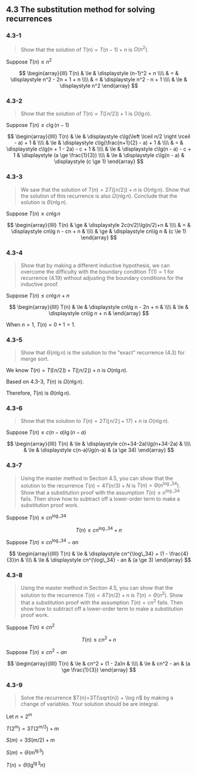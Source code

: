 ## 4.3 The substitution method for solving recurrences

### 4.3-1

> Show that the solution of $T(n) = T(n-1) + n$ is $O(n^2)$.

Suppose $T(n) \le n^2$

$$
\begin{array}{lll}
T(n) & \le & \displaystyle (n-1)^2 + n  \\\\
     &   = & \displaystyle n^2 - 2n + 1 + n \\\\
     &   = & \displaystyle n^2 - n + 1 \\\\
     & \le & \displaystyle n^2
\end{array}
$$

### 4.3-2

> Show that the solution of $T(n) = T(\left \lceil n / 2 \right \rceil) + 1$ is $O(\lg n)$.

Suppose $T(n) \le c\lg(n-1)$

$$
\begin{array}{llll}
T(n) & \le & \displaystyle c\lg(\left \lceil n/2 \right \rceil - a) + 1 & \\\\
     & \le & \displaystyle c\lg(\frac{n+1}{2} - a) + 1 & \\\\
     &  =  & \displaystyle c\lg(n + 1 - 2a) - c + 1 & \\\\
     & \le & \displaystyle c\lg(n - a) - c + 1 & \displaystyle (a \ge \frac{1}{3}) \\\\
     & \le & \displaystyle c\lg(n - a) & \displaystyle (c \ge 1)
\end{array}
$$

### 4.3-3

> We saw that the solution of $T(n) = 2T(\left \lfloor n / 2 \right \rfloor) + n$ is $O(n \lg n)$. Show that the solution of this recurrence is also $\Omega(n \lg n)$. Conclude that the solution is $\Theta(n \lg n)$.

Suppose $T(n) \ge cn \lg n$

$$
\begin{array}{llll}
T(n) & \ge & \displaystyle 2c(n/2)\lg(n/2)+n & \\\\
     &  =  & \displaystyle cn\lg n - cn + n & \\\\
     & \ge & \displaystyle cn\lg n & (c \le 1)
\end{array}
$$

### 4.3-4

> Show that by making a different inductive hypothesis, we can overcome the difficulty with the boundary condition $T(1) = 1$ for recurrence (4.19) without adjusting the boundary conditions for the inductive proof.

Suppose $T(n) \le cn \lg n + n$

$$
\begin{array}{llll}
T(n) & \le & \displaystyle cn\lg n - 2n + n & \\\\
     & \le & \displaystyle cn\lg n + n &
\end{array}
$$

When $n=1$, $T(n)=0+1=1$.

### 4.3-5

> Show that $\Theta(n\lg n)$ is the solution to the "exact" recurrence (4.3) for merge sort.

We know $T(n) = T(\left \lceil n / 2 \right \rceil) + T(\left \lfloor n / 2 \right \rfloor) + n$ is $O(n \lg n)$.

Based on 4.3-3, $T(n)$ is $\Omega(n \lg n)$.

Therefore, $T(n)$ is $\Theta(n\lg n)$.

### 4.3-6

> Show that the solution to $T(n)=2T(\left \lfloor n/2 \right \rfloor + 17) + n$ is $O(n \lg n)$.

Suppose $T(n) \le c(n-a)\lg(n-a)$

$$
\begin{array}{llll}
T(n) & \le & \displaystyle c(n+34-2a)\lg(n+34-2a) & \\\\
     & \le & \displaystyle c(n-a)\lg(n-a) & (a \ge 34)
\end{array}
$$

### 4.3-7

> Using the master method in Section 4.5, you can show that the solution to the recurrence $T(n)=4T(n/3)+N$ is $T(n)=\Theta(n^{\log\_34})$. Show that a substitution proof with the assumption $T(n) \le n^{\log\_34}$ fails. Then show how to subtract off a lower-order term to make a substitution proof work.

Suppose $T(n) \le cn^{\log\_34}$

$$
T(n) \le cn^{\log\_34}+n
$$

Suppose $T(n) \le cn^{\log\_34} - an$

$$
\begin{array}{llll}
T(n) & \le & \displaystyle cn^{\log\_34} + (1 - \frac{4}{3})n & \\\\
     & \le & \displaystyle cn^{\log\_34} - an & (a \ge 3)
\end{array}
$$

### 4.3-8

> Using the master method in Section 4.5, you can show that the solution to the recurrence $T(n)=4T(n/2)+n$ is $T(n)=\Theta(n^2)$. Show that a substitution proof with the assumption $T(n)=cn^2$ fails. Then show how to subtract off a lower-order term to make a substitution proof work.

Suppose $T(n) \le cn^2$

$$
T(n) \le cn^2+n
$$

Suppose $T(n) \le cn^2 - an$

$$
\begin{array}{llll}
T(n) & \le & cn^2 + (1 - 2a)n & \\\\
     & \le & cn^2 - an & (a \ge \frac{1}{3})
\end{array}
$$

### 4.3-9

> Solve the recurrence $T(n)=3T(\sqrt{n}) + \log n$ by making a change of variables. Your solution should be  are integral.

Let $n=2^m$

$T(2^m)=3T(2^{m/2}) + m$

$S(m) = 3S(m/2)+m$

$S(m)=\Theta(m^{\lg 3})$

$T(n) = \Theta({\lg^{\lg 3} n})$
